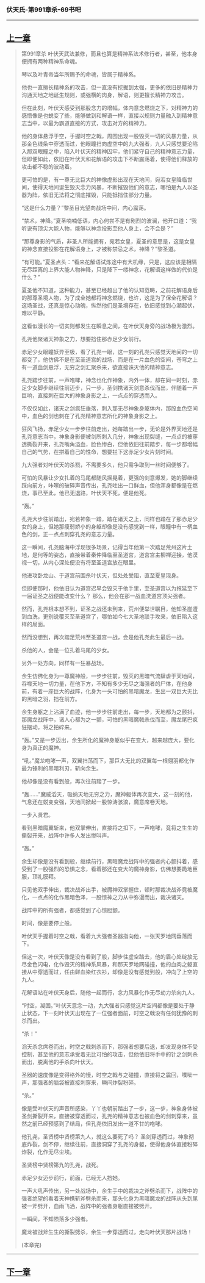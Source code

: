 ### 伏天氏-第991章杀-69书吧

--------
[上一章](./4ce8b44a2ad922c6341f97eb82c500ab.md)
--------


>
>
>
>第991章杀
>叶伏天武法兼修，而且也算是精神系法术修行者，甚至，他本身便拥有两种精神系命魂。
>
>琴以及叶青帝当年所赐予的命魂，皆属于精神系。
>
>他也一直擅长精神系的攻击，但一直没有挖掘到太强，更多的依旧是精神力沟通天地之地诞生规则，或强横的肉身，解语，则更擅长精神力攻击。
>
>但在此刻，叶伏天感受到那股念力的增幅，体内意念燃烧之下，对精神力的感悟像是也蜕变了些，能够做到和解语一样，直接以规则力量融入到精神意志当中，以最为霸道直接的方式，攻击对方的精神力。
>
>他的身体悬浮于空，手握时空之戟，周围出现一股毁灭一切的风暴力量，从那金色线条中穿透而过，他眼瞳扫向虚空中的九大强者，九人只感觉要沦陷入那双眼瞳之中，陷入叶伏天的精神囚牢，他们紧守自己的精神意志力量，但即便如此，依旧在叶伏天和花解语的攻击下不断震荡着，使得他们释放的攻击都不稳的波动着。
>
>更可怕的是，有一尊无比巨大的神像虚影出现在天地间，宛若女皇降临世间，使得天地间诞生毁灭念力风暴，不断摧毁他们的意志，哪怕是九人以圣器为阵，依旧无法将之彻底摧毁，只能抵挡住部分力量。
>
>“这是什么力量？”黎圣目光望向战场中间，内心震荡。
>
>“禁术，神降。”夏圣喃喃低语，内心何尝不是有剧烈的波澜，他开口道：“我听说有顶尖大能人物，能够以神念投影至他人身上，会不会是？”
>
>“那尊身影的气质，非圣人所能拥有，宛若女皇，夏圣的意思是，这是女皇的神念直接投影在花解语身上，才被称禁忌之术，神降？”黎圣道。
>
>“有可能。”夏圣点头：“看来花解语试炼途中有大机缘，只是，这应该是相隔无尽距离的上界大能人物神降，只是降下一缕神念，花解语这样做的代价是什么？”
>
>夏圣他不知道，这种能力，甚至已经超出了他的认知范畴，之前花解语身后的那尊圣境人物，为了成全她都将神念燃烧，也许，这是为了保全花解语？
>这场圣战，还真是惊心动魄，纵然他们是圣境存在，依旧感觉到心潮起伏，难以平静。
>
>这看似漫长的一切实则都发生在瞬息之间，在叶伏天身旁的战场极为激烈。
>
>孔尧他聚诸天神象之力，想要挡住那赤足少女前行。
>
>赤足少女眼瞳妖异至极，看了孔尧一眼，这一刻的孔尧只感觉天地间的一切都变了，他仿佛不是在至圣道宫的战场，而是在一片血色的空间，苍穹之上有一道血剑悬浮，无穷之剑汇聚杀来，欲直接诛灭他的精神意志。
>
>孔尧踏步往前，一声咆哮，神念也化作神象，内外一体，却在同一时刻，赤足少女脚步继续往前迈步，只一步，圣剑携诸天剑意杀伐而出，伴随着一声巨响，直接刺在巨大的神象身影之上，一点点的穿透而入。
>
>不仅仅如此，诸天之剑疯狂垂落，刺入那无尽神象身躯体内，那股血色空间中，血色的剑也刺在了孔尧精神意志所化的神象身影之上。
>
>狂风飞扬，赤足少女一步步往前走出，她每踏出一步，无论是外界天地还是孔尧意志当中，神象身影便被剑所刺入几分，神象出现裂缝，一点点的被穿透撕裂开来，孔尧嘴角溢血，脸色惨白，但他依旧往前踏步，每一步都增幅自己的气势，在拼着自己的性命，想要拦下这赤足少女片刻时间。
>
>九大强者对叶伏天的杀戮，不需要多久，他只需争取到一丝时间便够了。
>
>可怕的风暴让少女扎着的马尾都随风摇晃着，更强的剑意爆发，她的脚继续踩向前方，咔嚓的破碎声音传出，孔尧吐出一口鲜血，但他浑身都像是在燃烧，事已至此，他已无退路，叶伏天不死，便是他死。
>
>“轰。”
>
>孔尧大步往前踏出，宛若神象一踏，踏在诸天之上，同样也踏在了那赤足少女的身上，但她那瘦弱娇小的身躯却像是没有感觉到一样，眼瞳中有一柄血色的剑，正一点点刺穿孔尧的意志力量。
>
>这一瞬间，孔尧脑海中浮现很多场景，记得当年他第一次踏足荒州这片土地，是何等的姿态，直接带着秦仲降临至圣道宫，道宫宫主柳禅迎接，他漠视一切，从内心深处便没有将至圣道宫放在眼里。
>
>他进攻卧龙山、于道宫前围杀叶伏天，但处处受阻，直至夏皇现身。
>
>但即便那时，他依旧认为道宫迟早会毁灭于他手里，至圣道宫以为拖延至下一届证圣之战便能改变什么？
>那么，他会在那一战血洗道宫顶尖强者。
>
>然而，孔尧根本想不到，证圣之战还未到来，荒州便举世瞩目，他知圣崖遭到血洗，更别说覆灭至圣道宫了，哪怕如今七大圣地联手攻来，依旧陷入这样的局面。
>
>然而没想到，再次踏足荒州至圣道宫一战，会是他孔尧此生最后一战。
>
>杀他的人，会是一位扎着马尾的少女。
>
>另外一处方向，同样有一狂暴战场。
>
>余生仿佛化身为一尊魔神般，一步步往前，毁灭的黑暗气流肆虐于天地间，吞噬天地一切力量，在他下方，不知有多少无尽之海强者的尸体，在他身前，有着一座巨大的战阵，化身为一头可怕的黑暗魔龙，生出一双巨大无比的黑暗之羽，挡在前方。
>
>余生身躯之上沾满了血迹，他一步步往前走出，每一步，天地都为之颤抖，那魔龙战阵中，诸人心都为之一颤，可怕的黑暗魔戟杀伐而至，魔龙尾巴疯狂摆动，将之拍碎来。
>
>“轰。”又是一步迈出，余生所化的魔神身躯似乎在变大，越来越庞大，要化身为真正的魔神。
>
>“吼。”魔龙咆哮一声，双翼扫荡而下，那巨大无比的双翼每一根翎羽都化作最为锋利的黑暗利刃，斩向余生。
>
>他却像是没有看到般，再次往前踏了一步。
>
>“轰……”魔威滔天，吸纳天地无穷之力，魔神躯体再次变大，这一刻的他，气息还在蜕变变强，天地间掀起一股惊涛骇浪，魔意席卷天地。
>
>一步入贤君。
>
>看到黑暗魔翼斩来，他双掌伸出，直接将之扣下，一声咆哮，竟将之生生的撕裂开来，战阵中许多人发出惨叫声。
>
>“轰。”
>
>余生却像是没有看到般，继续前行，黑暗魔龙战阵中的强者内心颤抖着，感受到了一股强烈的恐惧之念，看着那还在变大的魔神身影，仿佛想要跪地臣服，顶礼膜拜。
>
>只见他双手伸出，裁决战斧出手，被魔神双掌握住，顿时那裁决战斧竟被魔化，一点点的化作黑暗色泽，一股惊神之力从中弥漫而出，裁决诸天。
>
>战阵中的所有强者，都感觉到了心惊胆颤。
>
>时间，像是要停止般。
>
>叶伏天手握着时空之戟，看着九大强者圣器指向他，一张天罗地网垂落而下。
>
>但这一次，叶伏天像是没有看到了般，脚步往虚空踏去，他的眉心处绽放无尽金色闪电，化作毁灭的精神系风暴，和那天罗地网碰撞，他的血肉之躯直接从中穿透而过，任由鲜血染红衣衫，却像是没有感觉到般，冲向了上空的九人。
>
>花解语站在叶伏天身后，随他一起而行，念力风暴化作无尽劫力杀向九人。
>
>“时空，凝固。”叶伏天意念一动，九大强者只感觉这片空间都像是要处于静止状态，下一刻叶伏天出现在了一位强者面前，时空之戟没有任何犹豫的刺杀而出。
>
>“杀！”
>
>滔天杀念席卷而出，时空之戟刺杀而下，那强者想要后退，却发现身体不受控制，甚至他的意志承受着无比可怕的攻击，但他依旧将手中的针之剑刺杀而出，脱离他的手杀向叶伏天。
>
>圣器的速度像是变得格外的慢，时空之戟与之碰撞，直接将之震回，噗呲一声，那强者的脑袋被直接刺穿来，瞬间炸裂粉碎。
>
>“杀。”
>
>像是受叶伏天的声音所感染，丫丫也朝前踏出了一步，这一步，神象身体被圣剑撕裂开来，直接被穿透而过，孔尧的精神意志也被血色的剑刺穿来，虽然之前已经预感到了结局，但孔尧依旧发出一道不甘的咆哮。
>
>他孔尧，圣贤榜中贤榜第九人，就这么要死了吗？
>圣剑穿透而过，神象彻底炸裂，剑不停，继续往前，直接洞穿了孔尧的身躯，使得他身体直接粉碎炸裂，化作无尽尘埃。
>
>圣贤榜中贤榜第九的孔尧，战死。
>
>赤足少女迈步前行，前面，已经无人挡她。
>
>一声大吼声传出，另一处战场中，余生手中的裁决之斧劈杀而下，战阵中的强者绝望的看着天神携斩斧劈杀而来，那头化身为黑暗魔龙的战阵从头到尾被一斧劈开，血雨飞洒，战阵中的强者身躯直接被劈开。
>
>一瞬间，不知陨落多少强者。
>
>魔龙被战斧生生的撕裂劈杀，余生一步穿透而过，走向叶伏天那片战场！
>
>(本章完)
>
>

--------
[下一章](./46389ad9fe6c564be64af02fbe3deb8f.md)
--------
